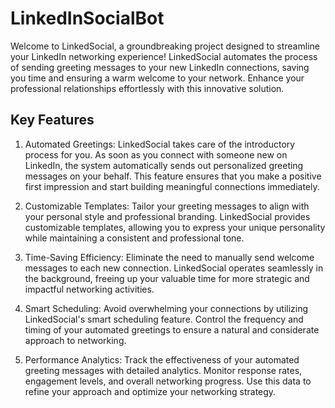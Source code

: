 # LinkedInSocialBot
Welcome to LinkedSocial, a groundbreaking project designed to streamline your LinkedIn networking experience! LinkedSocial automates the process of sending greeting messages to your new LinkedIn connections, saving you time and ensuring a warm welcome to your network. Enhance your professional relationships effortlessly with this innovative solution.
## Key Features
1. Automated Greetings:
LinkedSocial takes care of the introductory process for you. As soon as you connect with someone new on LinkedIn, the system automatically sends out personalized greeting messages on your behalf. This feature ensures that you make a positive first impression and start building meaningful connections immediately.

2. Customizable Templates:
Tailor your greeting messages to align with your personal style and professional branding. LinkedSocial provides customizable templates, allowing you to express your unique personality while maintaining a consistent and professional tone.

3. Time-Saving Efficiency:
Eliminate the need to manually send welcome messages to each new connection. LinkedSocial operates seamlessly in the background, freeing up your valuable time for more strategic and impactful networking activities.

4. Smart Scheduling:
Avoid overwhelming your connections by utilizing LinkedSocial's smart scheduling feature. Control the frequency and timing of your automated greetings to ensure a natural and considerate approach to networking.

5. Performance Analytics:
Track the effectiveness of your automated greeting messages with detailed analytics. Monitor response rates, engagement levels, and overall networking progress. Use this data to refine your approach and optimize your networking strategy.
